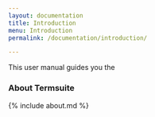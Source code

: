 ```yaml
---
layout: documentation
title: Introduction
menu: Introduction
permalink: /documentation/introduction/

---
```


This user manual guides you the

### About Termsuite

{% include about.md %}
